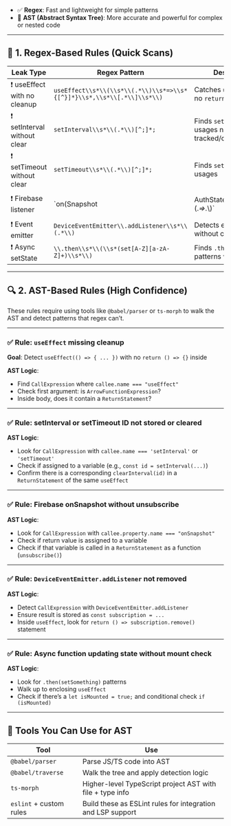 * ✅ **Regex**: Fast and lightweight for simple patterns
* 🧠 **AST (Abstract Syntax Tree)**: More accurate and powerful for complex or nested code

---

## 🧩 1. **Regex-Based Rules (Quick Scans)**

| Leak Type                   | Regex Pattern                                                           | Description                                    |                            |
| --------------------------- | ----------------------------------------------------------------------- | ---------------------------------------------- | -------------------------- |
| ❗ useEffect with no cleanup | `useEffect\\s*\\(\\s*\\(.*\\)\\s*=>\\s*{[^}]*}\\s*,\\s*\\[.*\\]\\s*\\)` | Catches `useEffect` with no `return`           |                            |
| ❗ setInterval without clear | `setInterval\\s*\\(.*\\)[^;]*;`                                         | Finds `setInterval` usages not tracked/cleared |                            |
| ❗ setTimeout without clear  | `setTimeout\\s*\\(.*\\)[^;]*;`                                          | Finds `setTimeout` usages                      |                            |
| ❗ Firebase listener         | \`on(Snapshot                                                           | AuthStateChanged)\s\*\\(.*=>.*\\)\`            | Detects Firebase listeners |
| ❗ Event emitter             | `DeviceEventEmitter\\.addListener\\s*\\(.*\\)`                          | Detects emitter usage without cleanup          |                            |
| ❗ Async setState            | `\\.then\\s*\\(\\s*(set[A-Z][a-zA-Z]+)\\s*\\)`                          | Finds `.then(setState)` patterns without guard |                            |

---

## 🔍 2. **AST-Based Rules (High Confidence)**

These rules require using tools like `@babel/parser` or `ts-morph` to walk the AST and detect patterns that regex can’t.

---

### ✅ Rule: `useEffect` missing cleanup

**Goal**: Detect `useEffect(() => { ... })` with no `return () => {}` inside

**AST Logic**:

* Find `CallExpression` where `callee.name === "useEffect"`
* Check first argument: is `ArrowFunctionExpression`?
* Inside body, does it contain a `ReturnStatement`?

---

### ✅ Rule: setInterval or setTimeout ID not stored or cleared

**AST Logic**:

* Look for `CallExpression` with `callee.name === 'setInterval'` or `'setTimeout'`
* Check if assigned to a variable (e.g., `const id = setInterval(...)`)
* Confirm there is a corresponding `clearInterval(id)` in a `ReturnStatement` of the same `useEffect`

---

### ✅ Rule: Firebase onSnapshot without unsubscribe

**AST Logic**:

* Look for `CallExpression` with `callee.property.name === "onSnapshot"`
* Check if return value is assigned to a variable
* Check if that variable is called in a `ReturnStatement` as a function (`unsubscribe()`)

---

### ✅ Rule: `DeviceEventEmitter.addListener` not removed

**AST Logic**:

* Detect `CallExpression` with `DeviceEventEmitter.addListener`
* Ensure result is stored as `const subscription = ...`
* Inside `useEffect`, look for `return () => subscription.remove()` statement

---

### ✅ Rule: Async function updating state without mount check

**AST Logic**:

* Look for `.then(setSomething)` patterns
* Walk up to enclosing `useEffect`
* Check if there’s a `let isMounted = true;` and conditional check `if (isMounted)`

---

## 🧠 Tools You Can Use for AST

| Tool                    | Use                                                         |
| ----------------------- | ----------------------------------------------------------- |
| `@babel/parser`         | Parse JS/TS code into AST                                   |
| `@babel/traverse`       | Walk the tree and apply detection logic                     |
| `ts-morph`              | Higher-level TypeScript project AST with file + type info   |
| `eslint` + custom rules | Build these as ESLint rules for integration and LSP support |

